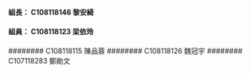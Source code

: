 
#### 組長： C108118146 黎安綺
#### 組員： C108118123 梁依玲
######## C108118115 陳品蓉
######## C108118126 魏冠宇
######## C107118283 鄭勛文
